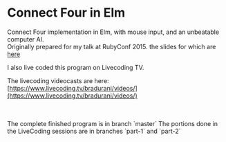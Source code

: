 <h1>Connect Four in Elm</h1>

Connect Four implementation in Elm, with mouse input, and an unbeatable computer AI.
<br/>
Originally prepared for my talk at RubyConf 2015. the slides for which are [here](https://docs.google.com/presentation/d/12bTdNvRrAbfFLe03r4lUY2g12nuveNYaJeC9szCN2uQ)

I also live coded this program on Livecoding TV.

The livecoding videocasts are here:
[https://www.livecoding.tv/bradurani/videos/](https://www.livecoding.tv/bradurani/videos/)<br/>
<br/>

<br/>
 The complete finished program is in branch `master`
 The portions done in the LiveCoding sessions are in branches `part-1` and `part-2`
